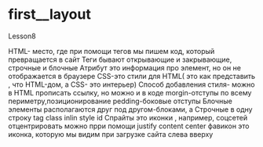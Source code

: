 # first__layout
Lesson8
 
 HTML- место, где при помощи тегов мы пишем код, который превращается в сайт
 Теги бывают открывающие и закрывающие, строчные и блочные
 Атрибут это информация про элемент, но он не отображается в браузере
 CSS-это стили для HTML( это как представить , что HTML-дом, а CSS- это интерьер)
 Способ добавления стиля- можно в HTML прописать ссылку, но можно и в коде
 morgin-отступы по всему периметру,позиционирование pedding-боковые отступы
 Блочные элементы располагаются друг под другом-блоками, а Строчные в одну строку
 tag class inlin style id
 Спрайты это иконки , например, соцсетей
 отцентрировать можно прри помощи justify content center
 фавикон это иконка, которую мы видим при загрузке сайта слева вверху
 
